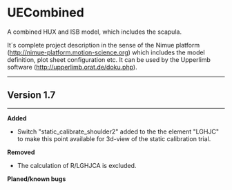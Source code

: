 # UECombined
A combined HUX and ISB model, which includes the scapula.

It´s complete project description in the sense of the Nimue platform (http://nimue-platform.motion-science.org) which includes the model definition, plot sheet configuration etc. It can be used by the Upperlimb software (http://upperlimb.orat.de/doku.php). 

-----------------
## Version 1.7
------------------------

**Added**
   * Switch "static_calibrate_shoulder2" added to the the element "LGHJC" to make this point available for 3d-view of the static calibration trial.
   
**Removed**
   * The calculation of R/LGHJCA is excluded.
   
**Planed/known bugs**
 

